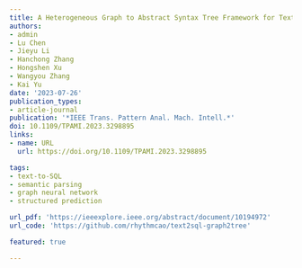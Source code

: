 ```yaml
---
title: A Heterogeneous Graph to Abstract Syntax Tree Framework for Text-to-SQL
authors:
- admin
- Lu Chen
- Jieyu Li
- Hanchong Zhang
- Hongshen Xu
- Wangyou Zhang
- Kai Yu
date: '2023-07-26'
publication_types:
- article-journal
publication: '*IEEE Trans. Pattern Anal. Mach. Intell.*'
doi: 10.1109/TPAMI.2023.3298895
links:
- name: URL
  url: https://doi.org/10.1109/TPAMI.2023.3298895

tags:
- text-to-SQL
- semantic parsing
- graph neural network
- structured prediction

url_pdf: 'https://ieeexplore.ieee.org/abstract/document/10194972'
url_code: 'https://github.com/rhythmcao/text2sql-graph2tree'

featured: true

---
```


